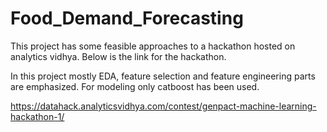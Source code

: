 # Food_Demand_Forecasting

This project has some feasible approaches to a hackathon hosted on analytics vidhya. Below is the link for the hackathon. 

In this project mostly EDA, feature selection and feature engineering parts are emphasized. For modeling only catboost has been used.

https://datahack.analyticsvidhya.com/contest/genpact-machine-learning-hackathon-1/
